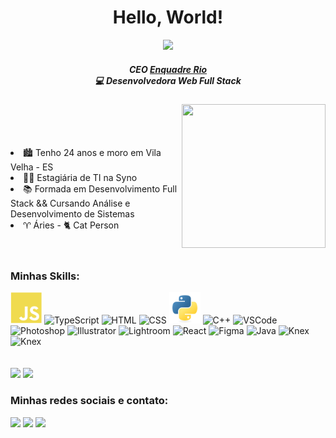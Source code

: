 <h1 align="center">Hello, World!</h1>
<div align="center">
  <img height="500em" src="https://media2.giphy.com/media/H62NM1ab7wzMXURdoi/giphy.gif?cid=790b7611b8a9a33e2a63b6e4f5d9640f3b3f8d671543fde5&rid=giphy.gif&ct=g"/>
</div>

<h5 align="center">CEO <a href="https://www.instagram.com/enquadrerio/">Enquadre Rio</a><br> 💻 Desenvolvedora Web Full Stack</h5>
<div>
<img src="https://i.picasion.com/pic92/889cc76d3fd02ac2ace751acc28b1979.gif" width="230px" height="230px" align="right">
 
<br>
<br> 
<br>
<br>                                                                                                                   
                                                                                                                    
<li>🏙 Tenho 24 anos e moro em Vila Velha - ES</li>
<li>👩‍💻 Estagiária de TI na Syno</li>
<li>📚 Formada em Desenvolvimento Full Stack && Cursando Análise e Desenvolvimento de Sistemas</li>
<li>♈ Áries - 🐈 Cat Person</li>
  
  
  <br>
  <br>

  

  <div align="left">
  <h3>Minhas Skills:</h3>
  <img alt="Js" height="50" width="50" src="https://raw.githubusercontent.com/devicons/devicon/master/icons/javascript/javascript-plain.svg">
  <img alt="TypeScript" height="50" width="50" src="https://cdn-icons-png.flaticon.com/512/5968/5968381.png">
  <img alt="HTML" height="50" width="50" src="https://cdn-icons-png.flaticon.com/512/174/174854.png">
  <img alt="CSS" height="50" width="50" src="https://cdn-icons-png.flaticon.com/512/732/732190.png">
  <img alt="Python" height="50" width="50" src="https://raw.githubusercontent.com/devicons/devicon/master/icons/python/python-original.svg">
  <img alt="C++" height="50" width="50" src="https://cdn-icons-png.flaticon.com/512/6132/6132222.png">
  <img alt="VSCode" height="50" width="50" src="https://cdn-icons-png.flaticon.com/512/906/906324.png">
  <img alt="Photoshop" height="50" width="50" src="https://cdn-icons-png.flaticon.com/512/5968/5968520.png">
  <img alt="Illustrator" height="50" width="50" src="https://logodownload.org/wp-content/uploads/2017/04/adobe-Illustrator-logo-1-1.png">
  <img alt="Lightroom" height="50" width="50" src="https://cdn-icons-png.flaticon.com/512/5968/5968514.png">
  <img alt="React" height="50" width="50" src="https://upload.wikimedia.org/wikipedia/commons/thumb/a/a7/React-icon.svg/2300px-React-icon.svg.png">
  <img alt="Figma" height="50" width="50" src="https://upload.wikimedia.org/wikipedia/commons/3/33/Figma-logo.svg">
  <img alt="Java" height="50" width="50" src="https://cdn-icons-png.flaticon.com/512/226/226777.png">
  <img alt="Knex" height="50" width="50" src="https://static-00.iconduck.com/assets.00/knex-js-icon-512x512-a2yn0209.png">
  <img alt="Knex" height="50" width="50" src="https://cdn-icons-png.flaticon.com/512/919/919825.png">
  </div>
  
<br>
<br>           

<img height="180em" src="https://github-readme-stats.vercel.app/api?username=julyana-gusmao&theme=omni">
<img height="180em" src="https://github-readme-stats.vercel.app/api/top-langs/?username=julyana-gusmao&theme=omni&layout=donut">

<div align="left"> 
  <h3>Minhas redes sociais e contato:</h3>
  <a href="https://instagram.com/the2kira" target="_blank"><img src="https://img.shields.io/badge/-Instagram-%23E4405F?style=for-the-badge&logo=instagram&logoColor=white" target="_blank"></a>
  <a href = "mailto:julyanagcneiva@gmail.com"><img src="https://img.shields.io/badge/-Gmail-%23333?style=for-the-badge&logo=gmail&logoColor=white" target="_blank"></a>
  <a href="https://www.linkedin.com/in/julyana-gusmao/" target="_blank"><img src="https://img.shields.io/badge/-LinkedIn-%230077B5?style=for-the-badge&logo=linkedin&logoColor=white" target="_blank"></a> 
  </div>                                                                                
